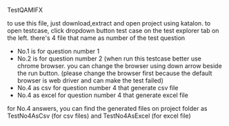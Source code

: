 TestQAMIFX

to use this file, just download,extract and open project using katalon.
to open testcase, click dropdown button test case on the test explorer tab on the left.
there's 4 file that name as number of the test question 
  - No.1 is for question number 1
  - No.2 is for question number 2 (when run this testcase better use chrome browser. you can change the browser using down arrow beside the run button. (please change the browser first because the default browser is web driver and can make the test failed)
  - No.4 as csv for question number 4 that generate csv file
  - No.4 as excel for question number 4 that generate excel file
    
for No.4 answers, you can find the generated files on project folder as TestNo4AsCsv (for csv files) and TestNo4AsExcel (for excel file)

